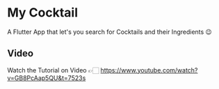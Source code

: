 # My Cocktail

A Flutter App that let's you search for Cocktails and their Ingredients 😉

## Video

Watch the Tutorial on Video 👉🏻  https://www.youtube.com/watch?v=GB8PcAap5QU&t=7523s

